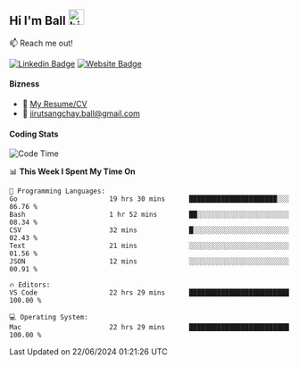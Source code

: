 ## Hi I'm Ball <img src="https://user-images.githubusercontent.com/1303154/88677602-1635ba80-d120-11ea-84d8-d263ba5fc3c0.gif" width="28px" height="28px" alt="hi">
 
:mailbox: Reach me out!

[![Linkedin Badge](https://img.shields.io/badge/-Jirut-0e76a8?style=flat&labelColor=0e76a8&logo=linkedin&logoColor=white)](https://www.linkedin.com/in/jirut-sangchay-338370251)
[![Website Badge](https://img.shields.io/badge/Website-184aa8?logo=website&logoColor=)](https://resume-jirut.web.app)

<!-- TODO: Add last video link -->
#### Bizness
- :paperclip: [My Resume/CV](https://github.com/Jirut01/Jirut01/blob/main/resume_jirut.pdf)
- :email: jirutsangchay.ball@gmail.com

#### Coding Stats


<!--START_SECTION:waka-->
![Code Time](http://img.shields.io/badge/Code%20Time-1%2C255%20hrs%2025%20mins-blue)

📊 **This Week I Spent My Time On** 

```text
💬 Programming Languages: 
Go                       19 hrs 30 mins      ██████████████████████░░░   86.76 % 
Bash                     1 hr 52 mins        ██░░░░░░░░░░░░░░░░░░░░░░░   08.34 % 
CSV                      32 mins             █░░░░░░░░░░░░░░░░░░░░░░░░   02.43 % 
Text                     21 mins             ░░░░░░░░░░░░░░░░░░░░░░░░░   01.56 % 
JSON                     12 mins             ░░░░░░░░░░░░░░░░░░░░░░░░░   00.91 % 

🔥 Editors: 
VS Code                  22 hrs 29 mins      █████████████████████████   100.00 % 

💻 Operating System: 
Mac                      22 hrs 29 mins      █████████████████████████   100.00 % 
```


 Last Updated on 22/06/2024 01:21:26 UTC
<!--END_SECTION:waka-->
